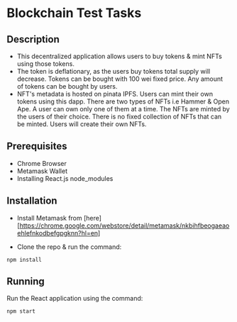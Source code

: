 # Blockchain Test Tasks

## Description

* This decentralized application allows users to buy tokens & mint NFTs using those tokens. 
* The token is deflationary, as the users buy tokens total supply will decrease. Tokens can be bought with 100 wei fixed price. Any amount of tokens can be bought by users. 
* NFT's metadata is hosted on pinata IPFS. Users can mint their own tokens using this dapp. There are two types of NFTs i.e Hammer & Open Ape. A user can own only one of them at a time. The NFTs are minted by the users of their choice. There is no fixed collection of NFTs that can be minted. Users will create their own NFTs. 

## Prerequisites

* Chrome Browser
* Metamask Wallet
* Installing React.js node_modules

## Installation

* Install Metamask from [here][https://chrome.google.com/webstore/detail/metamask/nkbihfbeogaeaoehlefnkodbefgpgknn?hl=en]

* Clone the repo & run the command:
```
npm install

```

## Running

Run the React application using the command: 

```
npm start

```




